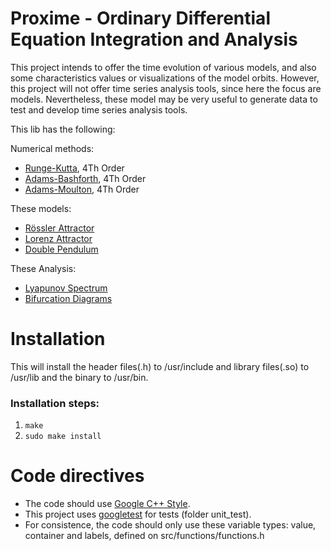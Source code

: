 Proxime - Ordinary Differential Equation Integration and Analysis
================================================================

This project intends to offer the time evolution of various models, 
and also some characteristics values or visualizations of the model orbits. 
However, this project will not offer time series analysis tools, 
since here the focus are models. 
Nevertheless, these model may be very useful to generate data to 
test and develop time series analysis tools.

This lib has the following:

Numerical methods:
* [Runge-Kutta](http://en.wikipedia.org/wiki/Runge%E2%80%93Kutta_methods "wikipedia"), 4Th Order
* [Adams-Bashforth](http://en.wikipedia.org/wiki/Adams_Bashforth#Adams.E2.80.93Bashforth_methods "wikipedia"), 4Th Order
* [Adams-Moulton](http://en.wikipedia.org/wiki/Adams_Bashforth#Adams.E2.80.93Moulton_methods "wikipedia"), 4Th Order

These models:
* [Rössler Attractor](http://en.wikipedia.org/wiki/R%C3%B6ssler_attractor "wikipedia")
* [Lorenz Attractor](http://en.wikipedia.org/wiki/Lorenz_attractor "wikipedia")
* [Double Pendulum](http://en.wikipedia.org/wiki/Double_pendulum "wikipedia")

These Analysis:
* [Lyapunov Spectrum](http://en.wikipedia.org/wiki/Lyapunov_exponent "wikipedia")
* [Bifurcation Diagrams](http://en.wikipedia.org/wiki/Bifurcation_diagram "wikipedia")

Installation
============

This will install the header files(.h) to /usr/include and library files(.so) to /usr/lib and the binary to /usr/bin.

### Installation steps:
1. `make`
2. `sudo make install`

Code directives
===============

* The code should use [Google C++ Style](http://google-styleguide.googlecode.com/svn/trunk/cppguide.xml).
* This project uses [googletest](https://code.google.com/p/googletest/) for tests (folder unit_test).
* For consistence, the code should only use these variable types: 
value, container and labels, defined on src/functions/functions.h


